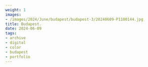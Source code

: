 ```yaml
---
weight: 1
images:
- /images/2024/June/budapest/budapest-3/20240609-P1100144.jpg
title: Budapest.
date: 2024-06-09
tags:
- archive
- digital
- color
- budapest
- portfolio
---
```


